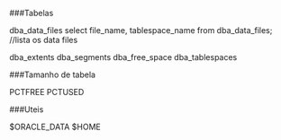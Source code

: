 ###Tabelas

dba_data_files
	select file_name, tablespace_name from dba_data_files; //lista os data files
    
dba_extents
dba_segments
dba_free_space
dba_tablespaces
    
###Tamanho de tabela

PCTFREE
PCTUSED

###Uteis

$ORACLE_DATA
$HOME
